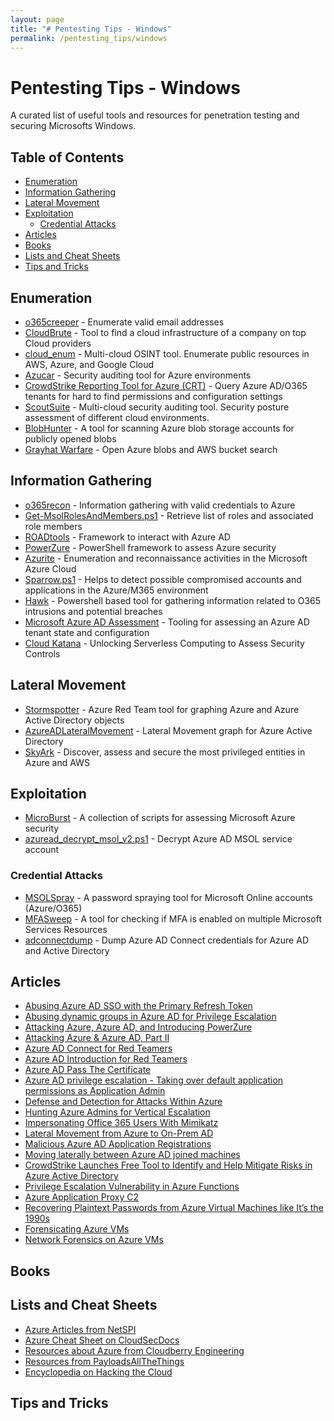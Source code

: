 ```yaml
---
layout: page
title: "# Pentesting Tips - Windows"
permalink: /pentesting_tips/windows
---
```


# Pentesting Tips - Windows

A curated list of useful tools and resources for penetration testing and securing Microsofts Windows.

## Table of Contents

- [Enumeration](#enumeration)
- [Information Gathering](#information-gathering)
- [Lateral Movement](#lateral-movement)
- [Exploitation](#exploitation)
  - [Credential Attacks](#credential-attacks)
- [Articles](#articles)
- [Books](#books)
- [Lists and Cheat Sheets](#lists-and-cheat-sheets)
- [Tips and Tricks](#tips-and-tricks)

## Enumeration

- [o365creeper](https://github.com/LMGsec/o365creeper) - Enumerate valid email addresses
- [CloudBrute](https://github.com/0xsha/CloudBrute) - Tool to find a cloud infrastructure of a company on top Cloud providers
- [cloud_enum](https://github.com/initstring/cloud_enum) - Multi-cloud OSINT tool. Enumerate public resources in AWS, Azure, and Google Cloud
- [Azucar](https://github.com/nccgroup/azucar) - Security auditing tool for Azure environments
- [CrowdStrike Reporting Tool for Azure (CRT)](https://github.com/CrowdStrike/CRT) - Query Azure AD/O365 tenants for hard to find permissions and configuration settings
- [ScoutSuite](https://github.com/nccgroup/ScoutSuite) - Multi-cloud security auditing tool. Security posture assessment of different cloud environments.
- [BlobHunter](https://github.com/cyberark/blobhunter) - A tool for scanning Azure blob storage accounts for publicly opened blobs
- [Grayhat Warfare](https://buckets.grayhatwarfare.com/) - Open Azure blobs and AWS bucket search

## Information Gathering

- [o365recon](https://github.com/nyxgeek/o365recon) - Information gathering with valid credentials to Azure
- [Get-MsolRolesAndMembers.ps1](https://gist.github.com/ciphertxt/2036e614edf4bf920796059017fbbc3d) - Retrieve list of roles and associated role members
- [ROADtools](https://github.com/dirkjanm/ROADtools) - Framework to interact with Azure AD
- [PowerZure](https://github.com/hausec/PowerZure) - PowerShell framework to assess Azure security
- [Azurite](https://github.com/FSecureLABS/Azurite) - Enumeration and reconnaissance activities in the Microsoft Azure Cloud
- [Sparrow.ps1](https://github.com/cisagov/Sparrow) - Helps to detect possible compromised accounts and applications in the Azure/M365 environment
- [Hawk](https://github.com/T0pCyber/hawk) - Powershell based tool for gathering information related to O365 intrusions and potential breaches
- [Microsoft Azure AD Assessment](https://github.com/AzureAD/AzureADAssessment) - Tooling for assessing an Azure AD tenant state and configuration
- [Cloud Katana](https://github.com/Azure/Cloud-Katana) - Unlocking Serverless Computing to Assess Security Controls

## Lateral Movement

- [Stormspotter](https://github.com/Azure/Stormspotter) - Azure Red Team tool for graphing Azure and Azure Active Directory objects
- [AzureADLateralMovement](https://github.com/talmaor/AzureADLateralMovement) - Lateral Movement graph for Azure Active Directory
- [SkyArk](https://github.com/cyberark/SkyArk) - Discover, assess and secure the most privileged entities in Azure and AWS

## Exploitation

- [MicroBurst](https://github.com/NetSPI/MicroBurst) - A collection of scripts for assessing Microsoft Azure security
- [azuread_decrypt_msol_v2.ps1](https://gist.github.com/xpn/f12b145dba16c2eebdd1c6829267b90c) - Decrypt Azure AD MSOL service account

### Credential Attacks

- [MSOLSpray](https://github.com/dafthack/MSOLSpray) - A password spraying tool for Microsoft Online accounts (Azure/O365)
- [MFASweep](https://github.com/dafthack/MFASweep) -  A tool for checking if MFA is enabled on multiple Microsoft Services Resources
- [adconnectdump](https://github.com/fox-it/adconnectdump) - Dump Azure AD Connect credentials for Azure AD and Active Directory


## Articles

- [Abusing Azure AD SSO with the Primary Refresh Token ](https://dirkjanm.io/abusing-azure-ad-sso-with-the-primary-refresh-token/)
- [Abusing dynamic groups in Azure AD for Privilege Escalation](https://www.mnemonic.no/blog/abusing-dynamic-groups-in-azure/)
- [Attacking Azure, Azure AD, and Introducing PowerZure](https://hausec.com/2020/01/31/attacking-azure-azure-ad-and-introducing-powerzure/)
- [Attacking Azure & Azure AD, Part II](https://posts.specterops.io/attacking-azure-azure-ad-part-ii-5f336f36697d)
- [Azure AD Connect for Red Teamers](https://blog.xpnsec.com/azuread-connect-for-redteam/)
- [Azure AD Introduction for Red Teamers](https://www.synacktiv.com/posts/pentest/azure-ad-introduction-for-red-teamers.html)
- [Azure AD Pass The Certificate](https://medium.com/@mor2464/azure-ad-pass-the-certificate-d0c5de624597)
- [Azure AD privilege escalation - Taking over default application permissions as Application Admin](https://dirkjanm.io/azure-ad-privilege-escalation-application-admin/)
- [Defense and Detection for Attacks Within Azure](https://posts.specterops.io/detecting-attacks-within-azure-bdc40f8c0766)
- [Hunting Azure Admins for Vertical Escalation](https://www.lares.com/blog/hunting-azure-admins-for-vertical-escalation/)
- [Impersonating Office 365 Users With Mimikatz](https://www.dsinternals.com/en/impersonating-office-365-users-mimikatz/)
- [Lateral Movement from Azure to On-Prem AD](https://posts.specterops.io/death-from-above-lateral-movement-from-azure-to-on-prem-ad-d18cb3959d4d)
- [Malicious Azure AD Application Registrations](https://www.lares.com/blog/malicious-azure-ad-application-registrations/)
- [Moving laterally between Azure AD joined machines](https://medium.com/@talthemaor/moving-laterally-between-azure-ad-joined-machines-ed1f8871da56)
- [CrowdStrike Launches Free Tool to Identify and Help Mitigate Risks in Azure Active Directory](https://www.crowdstrike.com/blog/crowdstrike-launches-free-tool-to-identify-and-help-mitigate-risks-in-azure-active-directory/)
- [Privilege Escalation Vulnerability in Azure Functions](https://www.intezer.com/blog/cloud-security/royal-flush-privilege-escalation-vulnerability-in-azure-functions/)
- [Azure Application Proxy C2](https://www.trustedsec.com/blog/azure-application-proxy-c2/)
- [Recovering Plaintext Passwords from Azure Virtual Machines like It’s the 1990s](https://www.guardicore.com/labs/recovering-plaintext-passwords-azure/)
- [Forensicating Azure VMs](https://isc.sans.edu/forums/diary/Forensicating+Azure+VMs/27136/)
- [Network Forensics on Azure VMs](https://isc.sans.edu/forums/diary/Network+Forensics+on+Azure+VMs+Part+1/27536/)

## Books

## Lists and Cheat Sheets

- [Azure Articles from NetSPI](https://blog.netspi.com/?s=azure)
- [Azure Cheat Sheet on CloudSecDocs](https://cloudsecdocs.com/azure/services/overview/)
- [Resources about Azure from Cloudberry Engineering](https://cloudberry.engineering/tags/azure/)
- [Resources from PayloadsAllTheThings](https://github.com/swisskyrepo/PayloadsAllTheThings/blob/master/Methodology%20and%20Resources/Cloud%20-%20Azure%20Pentest.md)
- [Encyclopedia on Hacking the Cloud](https://hackingthe.cloud/)

## Tips and Tricks
